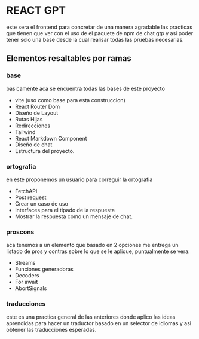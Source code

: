 # REACT GPT
 
 este sera el frontend para concretar de una manera agradable las practicas que tienen que ver con el uso de el paquete de npm de chat gtp y asi poder tener solo una base desde la cual realisar todas las pruebas necesarias.
 
## Elementos resaltables por ramas

### base

basicamente aca se encuentra todas las bases de este proyecto

* vite (uso como base para esta construccion)
* React Router Dom
* Diseño de Layout
* Rutas Hijas
* Redirecciones
* Tailwind
* React Markdown Component
* Diseño de chat
* Estructura del proyecto.


### ortografia

en este proponemos un usuario para correguir la ortografia

* FetchAPI
* Post request
* Crear un caso de uso
* Interfaces para el tipado de la respuesta
* Mostrar la respuesta como un mensaje de chat.

### proscons 

aca tenemos a un elemento que basado en 2 opciones me entrega un listado de pros y contras sobre lo que se le aplique, puntualmente se vera:

* Streams
* Funciones generadoras
* Decoders
* For await
* AbortSignals

### traducciones

este es una practica general de las anteriores donde aplico las ideas aprendidas para hacer un traductor basado en un selector de idiomas y asi obtener las traducciones esperadas.
 
